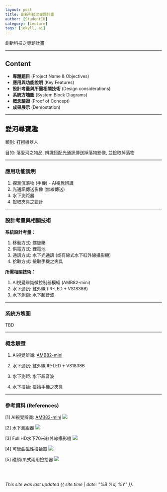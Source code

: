 ```yaml
---
layout: post
title: 創新科技之專題計畫
author: [StudentID]
category: [Lecture]
tags: [jekyll, ai]
---
```


創新科技之專題計畫

---
## Content
* **專題題目** (Project Name & Objectives)
* **應用與功能說明** (Key Features)
* **設計考量與所需相關技術** (Design considerations)
* **系統方塊圖** (System Block Diagrams)
* **概念驗證** (Proof of Concept)
* **成果展示** (Demostation)

---
## 愛河尋寶趣
類別: 打撈機器人 <br>

目的: 落愛河之物品, 辨識搭配光通訊傳送掉落物影像, 並撿取掉落物<br>

---
### 應用功能說明
1. 探測沉落物 (手機) - AI視覺辨識 
2. 光通訊傳送影像 (無線傳送)
3. 水下測距器
4. 撿取夾具之設計

---
### 設計考量與相關技術
**系統設計考量：**<br>
1. 移動方式: 螺旋槳
2. 供電方式: 鋰電池
3. 通訊方式: 水下光通訊 (或有線式水下紅外線攝影機)
4. 拾取方式: 撿取手機之夾具

**所需相關技術：**<br>
1. AI視覺辨識微控制器模組 (AMB82-mini)
2. 水下通訊: 紅外線 (IR-LED + VS1838B)
3. 水下測距: 水下超音波

---
### 系統方塊圖
TBD

---
### 概念驗證
1. AI視覺辨識: [AMB82-mini](https://www.ruten.com.tw/item/show?22308071996883)

2. 水下通訊: 紅外線 IR-LED + VS1838B

3. 水下測距: 水下超音波

4. 水下撿拾: 撿拾手機之夾具

---
### 參考資料 (References)
[1] AI視覺辨識: [AMB82-mini](https://www.ruten.com.tw/item/show?22308071996883)
![](https://gcs.rimg.com.tw/g1/0/e5/d3/22308071996883_434.jpg)

[2] 水下測距器
![](https://www.hnq5188.com/ueditor/php/upload/image/20210615/1623735813455261.jpg)

[3] Full HD水下70米紅外線攝影機 
![](https://www.gxun.com.tw/templates/cache/26471/images/products/photobig-26471-805011.png?35326)
 
[4] 可彎曲磁性撿拾器
![](https://tshop.r10s.com/7b4/866/2842/aef4/803d/2d22/ced9/114deaabc10242ac110004.jpg?_ex=486x486)

[5] 磁頭/爪式兩用撿拾器 
![](https://ct.yimg.com/xd/api/res/1.2/8hDX0xHmVq2HbgZlZQhZ9A--/YXBwaWQ9eXR3YXVjdGlvbnNlcnZpY2U7aD03MDA7cT04NTtyb3RhdGU9YXV0bzt3PTcwMA--/https://s.yimg.com/ob/image/d972e0df-7662-40bc-aa6f-41bea52a5b3f.jpg)

<br>
<br>

*This site was last updated {{ site.time | date: "%B %d, %Y" }}.*


